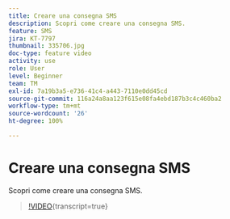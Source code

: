 ```yaml
---
title: Creare una consegna SMS
description: Scopri come creare una consegna SMS.
feature: SMS
jira: KT-7797
thumbnail: 335706.jpg
doc-type: feature video
activity: use
role: User
level: Beginner
team: TM
exl-id: 7a19b3a5-e736-41c4-a443-7110e0dd45cd
source-git-commit: 116a24a8aa123f615e08fa4ebd187b3c4c460ba2
workflow-type: tm+mt
source-wordcount: '26'
ht-degree: 100%

---
```


# Creare una consegna SMS

Scopri come creare una consegna SMS.

>[!VIDEO](https://video.tv.adobe.com/v/3441812?quality=12&learn=on&captions=ita){transcript=true}
